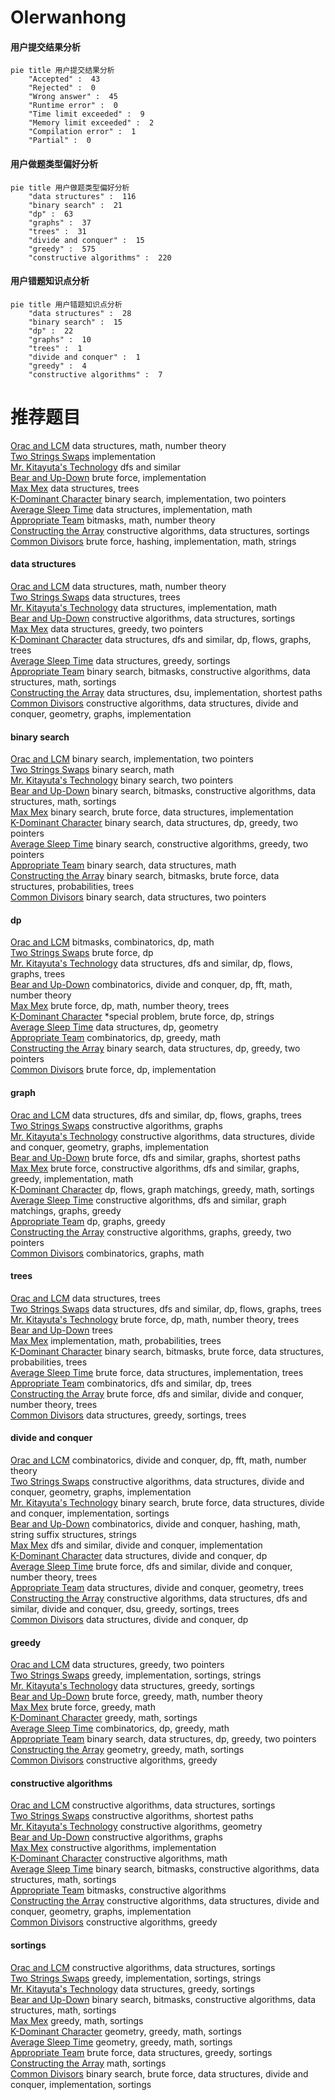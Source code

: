 # OIerwanhong
<!-- tabs:start -->
#### **用户提交结果分析**

```mermaid
pie title 用户提交结果分析
    "Accepted" :  43
    "Rejected" :  0
    "Wrong answer" :  45
    "Runtime error" :  0
    "Time limit exceeded" :  9
    "Memory limit exceeded" :  2
    "Compilation error" :  1
    "Partial" :  0
```
#### **用户做题类型偏好分析**

```mermaid
pie title 用户做题类型偏好分析
    "data structures" :  116
    "binary search" :  21
    "dp" :  63
    "graphs" :  37
    "trees" :  31
    "divide and conquer" :  15
    "greedy" :  575
    "constructive algorithms" :  220
```
#### **用户错题知识点分析**

```mermaid
pie title 用户错题知识点分析
    "data structures" :  28
    "binary search" :  15
    "dp" :  22
    "graphs" :  10
    "trees" :  1
    "divide and conquer" :  1
    "greedy" :  4
    "constructive algorithms" :  7
```
<!-- tabs:end -->
# 推荐题目
[Orac and LCM](http://codeforces.com/problemset/problem/1349/A)		data structures,
                        math,
                        number theory		  
[Two Strings Swaps](http://codeforces.com/problemset/problem/1006/D)		implementation		  
[Mr. Kitayuta's Technology](http://codeforces.com/problemset/problem/505/D)		dfs and similar		  
[Bear and Up-Down](http://codeforces.com/problemset/problem/653/C)		brute force,
                        implementation		  
[Max Mex](http://codeforces.com/problemset/problem/1083/C)		data structures,
                        trees		  
[K-Dominant Character](http://codeforces.com/problemset/problem/888/C)		binary search,
                        implementation,
                        two pointers		  
[Average Sleep Time](http://codeforces.com/problemset/problem/808/B)		data structures,
                        implementation,
                        math		  
[Appropriate Team](http://codeforces.com/problemset/problem/1016/G)		bitmasks,
                        math,
                        number theory		  
[Constructing the Array](http://codeforces.com/problemset/problem/1353/D)		constructive algorithms,
                        data structures,
                        sortings		  
[Common Divisors](http://codeforces.com/problemset/problem/182/D)		brute force,
                        hashing,
                        implementation,
                        math,
                        strings		  
<!-- tabs:start -->
#### **data structures**
[Orac and LCM](http://codeforces.com/problemset/problem/1349/A)		data structures,
                        math,
                        number theory		  
[Two Strings Swaps](http://codeforces.com/problemset/problem/1083/C)		data structures,
                        trees		  
[Mr. Kitayuta's Technology](http://codeforces.com/problemset/problem/808/B)		data structures,
                        implementation,
                        math		  
[Bear and Up-Down](http://codeforces.com/problemset/problem/1353/D)		constructive algorithms,
                        data structures,
                        sortings		  
[Max Mex](http://codeforces.com/problemset/problem/746/F)		data structures,
                        greedy,
                        two pointers		  
[K-Dominant Character](http://codeforces.com/problemset/problem/1263/F)		data structures,
                        dfs and similar,
                        dp,
                        flows,
                        graphs,
                        trees		  
[Average Sleep Time](https://codeforces.com/contest/1314/problem/A)		data structures,
                        greedy,
                        sortings		  
[Appropriate Team](https://codeforces.com/contest/1323/problem/D)		binary search,
                        bitmasks,
                        constructive algorithms,
                        data structures,
                        math,
                        sortings		  
[Constructing the Array](https://codeforces.com/contest/1483/problem/B)		data structures,
                        dsu,
                        implementation,
                        shortest paths		  
[Common Divisors](http://codeforces.com/problemset/problem/1503/F)		constructive algorithms,
                        data structures,
                        divide and conquer,
                        geometry,
                        graphs,
                        implementation		  
#### **binary search**
[Orac and LCM](http://codeforces.com/problemset/problem/888/C)		binary search,
                        implementation,
                        two pointers		  
[Two Strings Swaps](http://codeforces.com/problemset/problem/685/C)		binary search,
                        math		  
[Mr. Kitayuta's Technology](http://codeforces.com/problemset/problem/620/D)		binary search,
                        two pointers		  
[Bear and Up-Down](https://codeforces.com/contest/1323/problem/D)		binary search,
                        bitmasks,
                        constructive algorithms,
                        data structures,
                        math,
                        sortings		  
[Max Mex](http://codeforces.com/problemset/problem/85/D)		binary search,
                        brute force,
                        data structures,
                        implementation		  
[K-Dominant Character](http://codeforces.com/problemset/problem/1492/C)		binary search,
                        data structures,
                        dp,
                        greedy,
                        two pointers		  
[Average Sleep Time](http://codeforces.com/problemset/problem/1463/D)		binary search,
                        constructive algorithms,
                        greedy,
                        two pointers		  
[Appropriate Team](http://codeforces.com/problemset/problem/1490/G)		binary search,
                        data structures,
                        math		  
[Constructing the Array](http://codeforces.com/problemset/problem/1479/D)		binary search,
                        bitmasks,
                        brute force,
                        data structures,
                        probabilities,
                        trees		  
[Common Divisors](http://codeforces.com/problemset/problem/1436/E)		binary search,
                        data structures,
                        two pointers		  
#### **dp**
[Orac and LCM](http://codeforces.com/problemset/problem/232/B)		bitmasks,
                        combinatorics,
                        dp,
                        math		  
[Two Strings Swaps](http://codeforces.com/problemset/problem/189/A)		brute force,
                        dp		  
[Mr. Kitayuta's Technology](http://codeforces.com/problemset/problem/1263/F)		data structures,
                        dfs and similar,
                        dp,
                        flows,
                        graphs,
                        trees		  
[Bear and Up-Down](http://codeforces.com/problemset/problem/773/F)		combinatorics,
                        divide and conquer,
                        dp,
                        fft,
                        math,
                        number theory		  
[Max Mex](http://codeforces.com/problemset/problem/1025/D)		brute force,
                        dp,
                        math,
                        number theory,
                        trees		  
[K-Dominant Character](http://codeforces.com/problemset/problem/159/D)		*special problem,
                        brute force,
                        dp,
                        strings		  
[Average Sleep Time](http://codeforces.com/problemset/problem/932/F)		data structures,
                        dp,
                        geometry		  
[Appropriate Team](http://codeforces.com/problemset/problem/1511/E)		combinatorics,
                        dp,
                        greedy,
                        math		  
[Constructing the Array](http://codeforces.com/problemset/problem/1492/C)		binary search,
                        data structures,
                        dp,
                        greedy,
                        two pointers		  
[Common Divisors](https://codeforces.com/contest/1457/problem/C)		brute force,
                        dp,
                        implementation		  
#### **graph**
[Orac and LCM](http://codeforces.com/problemset/problem/1263/F)		data structures,
                        dfs and similar,
                        dp,
                        flows,
                        graphs,
                        trees		  
[Two Strings Swaps](http://codeforces.com/problemset/problem/819/E)		constructive algorithms,
                        graphs		  
[Mr. Kitayuta's Technology](http://codeforces.com/problemset/problem/1503/F)		constructive algorithms,
                        data structures,
                        divide and conquer,
                        geometry,
                        graphs,
                        implementation		  
[Bear and Up-Down](http://codeforces.com/problemset/problem/1005/F)		brute force,
                        dfs and similar,
                        graphs,
                        shortest paths		  
[Max Mex](http://codeforces.com/problemset/problem/1487/C)		brute force,
                        constructive algorithms,
                        dfs and similar,
                        graphs,
                        greedy,
                        implementation,
                        math		  
[K-Dominant Character](http://codeforces.com/problemset/problem/1437/C)		dp,
                        flows,
                        graph matchings,
                        greedy,
                        math,
                        sortings		  
[Average Sleep Time](http://codeforces.com/problemset/problem/1470/D)		constructive algorithms,
                        dfs and similar,
                        graph matchings,
                        graphs,
                        greedy		  
[Appropriate Team](http://codeforces.com/problemset/problem/1476/C)		dp,
                        graphs,
                        greedy		  
[Constructing the Array](http://codeforces.com/problemset/problem/1304/D)		constructive algorithms,
                        graphs,
                        greedy,
                        two pointers		  
[Common Divisors](http://codeforces.com/problemset/problem/1475/C)		combinatorics,
                        graphs,
                        math		  
#### **trees**
[Orac and LCM](http://codeforces.com/problemset/problem/1083/C)		data structures,
                        trees		  
[Two Strings Swaps](http://codeforces.com/problemset/problem/1263/F)		data structures,
                        dfs and similar,
                        dp,
                        flows,
                        graphs,
                        trees		  
[Mr. Kitayuta's Technology](http://codeforces.com/problemset/problem/1025/D)		brute force,
                        dp,
                        math,
                        number theory,
                        trees		  
[Bear and Up-Down](http://codeforces.com/problemset/problem/1188/A1)		trees		  
[Max Mex](http://codeforces.com/problemset/problem/280/C)		implementation,
                        math,
                        probabilities,
                        trees		  
[K-Dominant Character](http://codeforces.com/problemset/problem/1479/D)		binary search,
                        bitmasks,
                        brute force,
                        data structures,
                        probabilities,
                        trees		  
[Average Sleep Time](http://codeforces.com/problemset/problem/1511/C)		brute force,
                        data structures,
                        implementation,
                        trees		  
[Appropriate Team](http://codeforces.com/problemset/problem/1499/F)		combinatorics,
                        dfs and similar,
                        dp,
                        trees		  
[Constructing the Array](http://codeforces.com/problemset/problem/1491/E)		brute force,
                        dfs and similar,
                        divide and conquer,
                        number theory,
                        trees		  
[Common Divisors](http://codeforces.com/problemset/problem/1466/D)		data structures,
                        greedy,
                        sortings,
                        trees		  
#### **divide and conquer**
[Orac and LCM](http://codeforces.com/problemset/problem/773/F)		combinatorics,
                        divide and conquer,
                        dp,
                        fft,
                        math,
                        number theory		  
[Two Strings Swaps](http://codeforces.com/problemset/problem/1503/F)		constructive algorithms,
                        data structures,
                        divide and conquer,
                        geometry,
                        graphs,
                        implementation		  
[Mr. Kitayuta's Technology](http://codeforces.com/problemset/problem/1461/D)		binary search,
                        brute force,
                        data structures,
                        divide and conquer,
                        implementation,
                        sortings		  
[Bear and Up-Down](http://codeforces.com/problemset/problem/1466/G)		combinatorics,
                        divide and conquer,
                        hashing,
                        math,
                        string suffix structures,
                        strings		  
[Max Mex](http://codeforces.com/problemset/problem/1490/D)		dfs and similar,
                        divide and conquer,
                        implementation		  
[K-Dominant Character](https://codeforces.com/contest/1483/problem/C)		data structures,
                        divide and conquer,
                        dp		  
[Average Sleep Time](http://codeforces.com/problemset/problem/1491/E)		brute force,
                        dfs and similar,
                        divide and conquer,
                        number theory,
                        trees		  
[Appropriate Team](http://codeforces.com/problemset/problem/1303/G)		data structures,
                        divide and conquer,
                        geometry,
                        trees		  
[Constructing the Array](http://codeforces.com/problemset/problem/1494/D)		constructive algorithms,
                        data structures,
                        dfs and similar,
                        divide and conquer,
                        dsu,
                        greedy,
                        sortings,
                        trees		  
[Common Divisors](http://codeforces.com/problemset/problem/1482/E)		data structures,
                        divide and conquer,
                        dp		  
#### **greedy**
[Orac and LCM](http://codeforces.com/problemset/problem/746/F)		data structures,
                        greedy,
                        two pointers		  
[Two Strings Swaps](http://codeforces.com/problemset/problem/339/A)		greedy,
                        implementation,
                        sortings,
                        strings		  
[Mr. Kitayuta's Technology](https://codeforces.com/contest/1314/problem/A)		data structures,
                        greedy,
                        sortings		  
[Bear and Up-Down](http://codeforces.com/problemset/problem/1108/B)		brute force,
                        greedy,
                        math,
                        number theory		  
[Max Mex](http://codeforces.com/problemset/problem/1108/C)		brute force,
                        greedy,
                        math		  
[K-Dominant Character](http://codeforces.com/problemset/problem/1165/E)		greedy,
                        math,
                        sortings		  
[Average Sleep Time](http://codeforces.com/problemset/problem/1511/E)		combinatorics,
                        dp,
                        greedy,
                        math		  
[Appropriate Team](http://codeforces.com/problemset/problem/1492/C)		binary search,
                        data structures,
                        dp,
                        greedy,
                        two pointers		  
[Constructing the Array](https://codeforces.com/contest/1496/problem/C)		geometry,
                        greedy,
                        math,
                        sortings		  
[Common Divisors](http://codeforces.com/problemset/problem/1493/A)		constructive algorithms,
                        greedy		  
#### **constructive algorithms**
[Orac and LCM](http://codeforces.com/problemset/problem/1353/D)		constructive algorithms,
                        data structures,
                        sortings		  
[Two Strings Swaps](http://codeforces.com/problemset/problem/317/E)		constructive algorithms,
                        shortest paths		  
[Mr. Kitayuta's Technology](http://codeforces.com/problemset/problem/667/B)		constructive algorithms,
                        geometry		  
[Bear and Up-Down](http://codeforces.com/problemset/problem/819/E)		constructive algorithms,
                        graphs		  
[Max Mex](http://codeforces.com/problemset/problem/118/B)		constructive algorithms,
                        implementation		  
[K-Dominant Character](https://codeforces.com/contest/1435/problem/A)		constructive algorithms,
                        math		  
[Average Sleep Time](https://codeforces.com/contest/1323/problem/D)		binary search,
                        bitmasks,
                        constructive algorithms,
                        data structures,
                        math,
                        sortings		  
[Appropriate Team](https://codeforces.com/contest/1480/problem/E)		bitmasks,
                        constructive algorithms		  
[Constructing the Array](http://codeforces.com/problemset/problem/1503/F)		constructive algorithms,
                        data structures,
                        divide and conquer,
                        geometry,
                        graphs,
                        implementation		  
[Common Divisors](http://codeforces.com/problemset/problem/1493/A)		constructive algorithms,
                        greedy		  
#### **sortings**
[Orac and LCM](http://codeforces.com/problemset/problem/1353/D)		constructive algorithms,
                        data structures,
                        sortings		  
[Two Strings Swaps](http://codeforces.com/problemset/problem/339/A)		greedy,
                        implementation,
                        sortings,
                        strings		  
[Mr. Kitayuta's Technology](https://codeforces.com/contest/1314/problem/A)		data structures,
                        greedy,
                        sortings		  
[Bear and Up-Down](https://codeforces.com/contest/1323/problem/D)		binary search,
                        bitmasks,
                        constructive algorithms,
                        data structures,
                        math,
                        sortings		  
[Max Mex](http://codeforces.com/problemset/problem/1165/E)		greedy,
                        math,
                        sortings		  
[K-Dominant Character](https://codeforces.com/contest/1496/problem/C)		geometry,
                        greedy,
                        math,
                        sortings		  
[Average Sleep Time](http://codeforces.com/problemset/problem/1495/A)		geometry,
                        greedy,
                        math,
                        sortings		  
[Appropriate Team](http://codeforces.com/problemset/problem/1497/A)		brute force,
                        data structures,
                        greedy,
                        sortings		  
[Constructing the Array](http://codeforces.com/problemset/problem/1427/A)		math,
                        sortings		  
[Common Divisors](http://codeforces.com/problemset/problem/1461/D)		binary search,
                        brute force,
                        data structures,
                        divide and conquer,
                        implementation,
                        sortings		  
<!-- tabs:end -->
